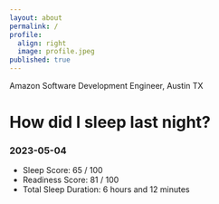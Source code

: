 ```yaml
---
layout: about
permalink: /
profile:
  align: right
  image: profile.jpeg
published: true
---
```


Amazon Software Development Engineer, Austin TX

# How did I sleep last night? 
### 2023-05-04
- Sleep Score: 65 / 100
- Readiness Score: 81 / 100 
- Total Sleep Duration: 6 hours and 12 minutes
